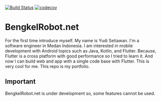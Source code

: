[![Build Status](https://travis-ci.com/CoderJava/Flutter-Website-Bengkel-Robot.svg?branch=master)](https://travis-ci.com/CoderJava/Flutter-Website-Bengkel-Robot)
[![codecov](https://codecov.io/gh/CoderJava/Flutter-Website-Bengkel-Robot/branch/master/graph/badge.svg?token=pgxXFeIm9l)](https://codecov.io/gh/CoderJava/Flutter-Website-Bengkel-Robot)
# BengkelRobot.net
For the first time introduce myself. My name is Yudi Setiawan. I'm a software engineer in Medan Indonesia.
I am interested in mobile development with Android topics such as Java, Kotlin, and Flutter.
Because, Flutter is a cross platform with good performance so I tried to learn it. And now I can
build web and app with a single code base with Flutter. This is very cool for me.
This repo is my portfolio.

## Important
BengkelRobot.net is under development so, some features cannot be used.

